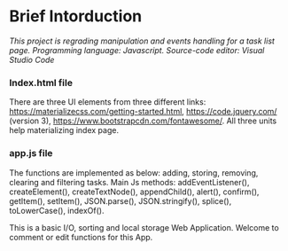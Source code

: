 # Brief Intorduction
*This project is regrading manipulation and events handling for a task list page. Programming language: Javascript. Source-code editor: Visual Studio Code*

### Index.html file 

There are three UI elements from three different links: https://materializecss.com/getting-started.html, https://code.jquery.com/ (version 3), https://www.bootstrapcdn.com/fontawesome/. All three units help materializing index page.

###  app.js file 

The functions are implemented as below: adding, storing, removing, clearing and filtering tasks. Main Js methods: addEventListener(), createElement(), createTextNode(), appendChild(), alert(), confirm(), getItem(), setItem(), JSON.parse(), JSON.stringify(), splice(), toLowerCase(), indexOf().

This is a basic I/O, sorting and local storage Web Application. Welcome to comment or edit functions for this App.

